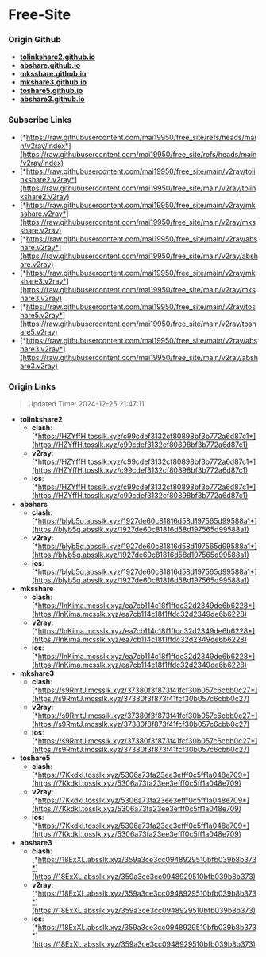 # Free-Site

### Origin Github

- [**tolinkshare2.github.io**](https://github.com/tolinkshare2/tolinkshare2.github.io)
- [**abshare.github.io**](https://github.com/abshare/abshare.github.io)
- [**mksshare.github.io**](https://github.com/mksshare/mksshare.github.io)
- [**mkshare3.github.io**](https://github.com/mkshare3/mkshare3.github.io)
- [**toshare5.github.io**](https://github.com/toshare5/toshare5.github.io)
- [**abshare3.github.io**](https://github.com/abshare3/abshare3.github.io)

### Subscribe Links

- [*https://raw.githubusercontent.com/mai19950/free_site/refs/heads/main/v2ray/index*](https://raw.githubusercontent.com/mai19950/free_site/refs/heads/main/v2ray/index)
- [*https://raw.githubusercontent.com/mai19950/free_site/main/v2ray/tolinkshare2.v2ray*](https://raw.githubusercontent.com/mai19950/free_site/main/v2ray/tolinkshare2.v2ray)
- [*https://raw.githubusercontent.com/mai19950/free_site/main/v2ray/mksshare.v2ray*](https://raw.githubusercontent.com/mai19950/free_site/main/v2ray/mksshare.v2ray)
- [*https://raw.githubusercontent.com/mai19950/free_site/main/v2ray/abshare.v2ray*](https://raw.githubusercontent.com/mai19950/free_site/main/v2ray/abshare.v2ray)
- [*https://raw.githubusercontent.com/mai19950/free_site/main/v2ray/mkshare3.v2ray*](https://raw.githubusercontent.com/mai19950/free_site/main/v2ray/mkshare3.v2ray)
- [*https://raw.githubusercontent.com/mai19950/free_site/main/v2ray/toshare5.v2ray*](https://raw.githubusercontent.com/mai19950/free_site/main/v2ray/toshare5.v2ray)
- [*https://raw.githubusercontent.com/mai19950/free_site/main/v2ray/abshare3.v2ray*](https://raw.githubusercontent.com/mai19950/free_site/main/v2ray/abshare3.v2ray)

### Origin Links

> Updated Time: 2024-12-25 21:47:11

- **tolinkshare2**
  - **clash**: [*https://HZYffH.tosslk.xyz/c99cdef3132cf80898bf3b772a6d87c1*](https://HZYffH.tosslk.xyz/c99cdef3132cf80898bf3b772a6d87c1)
  - **v2ray**: [*https://HZYffH.tosslk.xyz/c99cdef3132cf80898bf3b772a6d87c1*](https://HZYffH.tosslk.xyz/c99cdef3132cf80898bf3b772a6d87c1)
  - **ios**: [*https://HZYffH.tosslk.xyz/c99cdef3132cf80898bf3b772a6d87c1*](https://HZYffH.tosslk.xyz/c99cdef3132cf80898bf3b772a6d87c1)
- **abshare**
  - **clash**: [*https://blyb5q.absslk.xyz/1927de60c81816d58d197565d99588a1*](https://blyb5q.absslk.xyz/1927de60c81816d58d197565d99588a1)
  - **v2ray**: [*https://blyb5q.absslk.xyz/1927de60c81816d58d197565d99588a1*](https://blyb5q.absslk.xyz/1927de60c81816d58d197565d99588a1)
  - **ios**: [*https://blyb5q.absslk.xyz/1927de60c81816d58d197565d99588a1*](https://blyb5q.absslk.xyz/1927de60c81816d58d197565d99588a1)
- **mksshare**
  - **clash**: [*https://InKima.mcsslk.xyz/ea7cb114c18f1ffdc32d2349de6b6228*](https://InKima.mcsslk.xyz/ea7cb114c18f1ffdc32d2349de6b6228)
  - **v2ray**: [*https://InKima.mcsslk.xyz/ea7cb114c18f1ffdc32d2349de6b6228*](https://InKima.mcsslk.xyz/ea7cb114c18f1ffdc32d2349de6b6228)
  - **ios**: [*https://InKima.mcsslk.xyz/ea7cb114c18f1ffdc32d2349de6b6228*](https://InKima.mcsslk.xyz/ea7cb114c18f1ffdc32d2349de6b6228)
- **mkshare3**
  - **clash**: [*https://s9RmtJ.mcsslk.xyz/37380f3f873f41fcf30b057c6cbb0c27*](https://s9RmtJ.mcsslk.xyz/37380f3f873f41fcf30b057c6cbb0c27)
  - **v2ray**: [*https://s9RmtJ.mcsslk.xyz/37380f3f873f41fcf30b057c6cbb0c27*](https://s9RmtJ.mcsslk.xyz/37380f3f873f41fcf30b057c6cbb0c27)
  - **ios**: [*https://s9RmtJ.mcsslk.xyz/37380f3f873f41fcf30b057c6cbb0c27*](https://s9RmtJ.mcsslk.xyz/37380f3f873f41fcf30b057c6cbb0c27)
- **toshare5**
  - **clash**: [*https://7Kkdkl.tosslk.xyz/5306a73fa23ee3efff0c5ff1a048e709*](https://7Kkdkl.tosslk.xyz/5306a73fa23ee3efff0c5ff1a048e709)
  - **v2ray**: [*https://7Kkdkl.tosslk.xyz/5306a73fa23ee3efff0c5ff1a048e709*](https://7Kkdkl.tosslk.xyz/5306a73fa23ee3efff0c5ff1a048e709)
  - **ios**: [*https://7Kkdkl.tosslk.xyz/5306a73fa23ee3efff0c5ff1a048e709*](https://7Kkdkl.tosslk.xyz/5306a73fa23ee3efff0c5ff1a048e709)
- **abshare3**
  - **clash**: [*https://18ExXL.absslk.xyz/359a3ce3cc0948929510bfb039b8b373*](https://18ExXL.absslk.xyz/359a3ce3cc0948929510bfb039b8b373)
  - **v2ray**: [*https://18ExXL.absslk.xyz/359a3ce3cc0948929510bfb039b8b373*](https://18ExXL.absslk.xyz/359a3ce3cc0948929510bfb039b8b373)
  - **ios**: [*https://18ExXL.absslk.xyz/359a3ce3cc0948929510bfb039b8b373*](https://18ExXL.absslk.xyz/359a3ce3cc0948929510bfb039b8b373)
